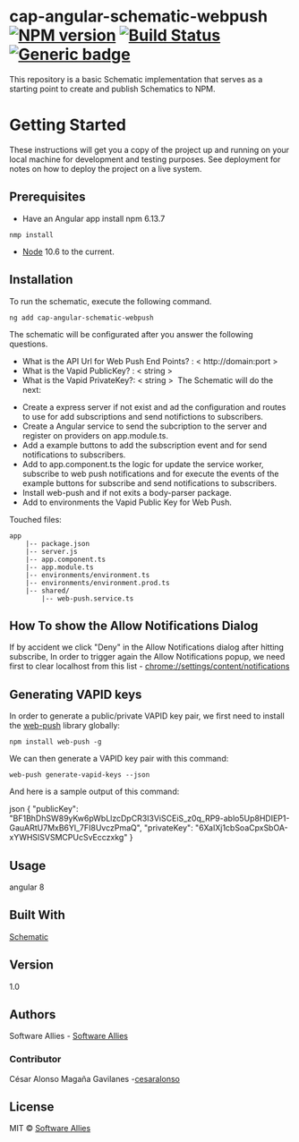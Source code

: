 # cap-angular-schematic-webpush  [![NPM version](https://badge.fury.io/js/CAP.svg)](https://npmjs.org/package/CAP) [![Build Status](https://travis-ci.org/Elena%20M.%20Sarabia/CAP.svg?branch=master)](https://travis-ci.org/Elena%20M.%20Sarabia/CAP) [![Generic badge](https://img.shields.io/badge/CAP-Active-<COLOR>.svg)](https://shields.io/)
 This repository is a basic Schematic implementation that serves as a starting point to create and publish Schematics to NPM. 
 
# Getting Started
 These instructions will get you a copy of the project up and running on your local machine for development and testing purposes. See deployment for notes on how to deploy the project on a live system.

## Prerequisites
* Have an Angular app 
install  npm 6.13.7 
```	
nmp install 
```
* [Node](https://nodejs.org/en/download/current) 10.6 to the current. 


## Installation
To run the schematic, execute the following command.
```
ng add cap-angular-schematic-webpush 
```


The schematic will be configurated after you answer the following questions.

* What is the API Url for Web Push End Points? : < http://domain:port >
* What is the Vapid PublicKey? : < string >
* What is the Vapid PrivateKey?: < string >
​
The Schematic will do the next:
- Create a express server if not exist and ad the configuration and routes to use for add subscriptions and send notifictions to subscribers.
- Create a Angular service to send the subcription to the server and register on providers on app.module.ts.
- Add a example buttons to add the subscription event and for send notifications to subscribers.
- Add to app.component.ts the logic for update the service worker, subscribe to web push notifications and for execute the events of the example buttons for subscribe and send notifications to subscribers.
- Install web-push and if not exits a body-parser package.
- Add to environments the Vapid Public Key for Web Push.


Touched files:
```
app
    |-- package.json
    |-- server.js
    |-- app.component.ts
    |-- app.module.ts
    |-- environments/environment.ts
    |-- environments/environment.prod.ts
	|-- shared/
	    |-- web-push.service.ts
```

## How To show the Allow Notifications Dialog
If by accident we click "Deny" in the Allow Notifications dialog after hitting subscribe,
In order to trigger again the Allow Notifications popup, we need first to clear localhost from this list - [chrome://settings/content/notifications](chrome://settings/content/notifications)

## Generating VAPID keys
In order to generate a public/private VAPID key pair, we first need to install the [web-push](https://github.com/web-push-libs/web-push) library globally:

    npm install web-push -g

We can then generate a VAPID key pair with this command:

    web-push generate-vapid-keys --json

And here is a sample output of this command:

json
{
    "publicKey": "BF1BhDhSW89yKw6pWbLlzcDpCR3I3ViSCEiS_z0q_RP9-ablo5Up8HDIEP1-GauARtU7MxB6Yl_7FI8UvczPmaQ",
    "privateKey": "6XaIXj1cbSoaCpxSbOA-xYWHSISVSMCPUcSvEcczxkg"
}


## Usage
angular 8

## Built With
[Schematic](https://www.schematics.com/)

## Version 
1.0

## Authors
Software Allies - [Software Allies](https://github.com/software-allies)
​
### Contributor 
César Alonso Magaña Gavilanes -[cesaralonso](https://github.com/cesaralonso)

## License
MIT © [Software Allies](https://github.com/software-allies/cap-angular-schematic-webpush)